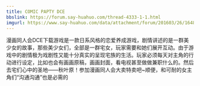 ```yaml
---
title: COMIC PAPTY DCE
bbslink: https://forum.say-huahuo.com/thread-4333-1-1.html
imgurl: https://www.say-huahuo.com/data/attachment/forum/201603/26/164812t0eng6uioh30iino.jpg
---
```


漫画同人会DCE下载游戏是一款日系风格的恋爱养成游戏，剧情讲述的是一群美少女的故事，那些美少女们，全部是一群宅女，玩家需要和她们展开互动。由于游戏中的剧情极为戏剧性又能十分真实的呈现宅族的生活。玩家必须每天对主角的行动进行设定，比如也会有画画原稿，画画封面，看电视甚至做做兼职什么的。然后去宅们心中的圣地——秋叶原！参加漫画同人会大卖特卖吧~顺便，和可耐的女主角们“沟通沟通”也是必需的<!--more-->
